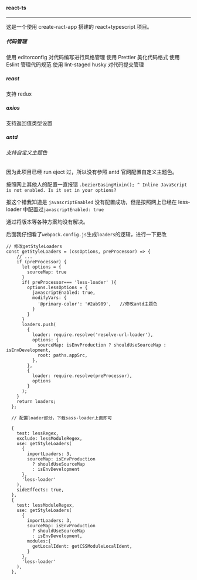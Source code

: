#### react-ts

---

这是一个使用 create-ract-app 搭建的 react+typescript 项目。

##### 代码管理

使用 editorconfig 对代码编写进行风格管理
使用 Prettier 美化代码格式
使用 Eslint 管理代码规范
使用 lint-staged husky 对代码提交管理

##### react

支持 redux

##### axios

支持返回值类型设置

##### antd

###### 支持自定义主题色

因为此项目已经 run eject 过，所以没有参照 antd 官网配置自定义主题色。

按照网上其他人的配置一直报错 `.bezierEasingMixin(); ^ Inline JavaScript is not enabled. Is it set in your options?`

报这个错我知道是 `javascriptEnabled` 没有配置成功，但是按照网上已经在 less-loader 中配置过`javascriptEnabled: true`

通过将版本等各种方案均没有解决。

后面我仔细看了`webpack.config.js`生成`loaders`的逻辑，进行一下更改

```
// 修改getStyleLoaders
const getStyleLoaders = (cssOptions, preProcessor) => {
    // ...
    if (preProcessor) {
      let options = {
        sourceMap: true
      }
      if( preProcessor=== 'less-loader' ){
        options.lessOptions = {
          javascriptEnabled: true,
          modifyVars: {
            '@primary-color': '#2ab989',　　//修改antd主题色
          }
        }
      }
      loaders.push(
        {
          loader: require.resolve('resolve-url-loader'),
          options: {
            sourceMap: isEnvProduction ? shouldUseSourceMap : isEnvDevelopment,
            root: paths.appSrc,
          },
        },
        {
          loader: require.resolve(preProcessor),
          options
        }
      );
    }
    return loaders;
  };

  // 配置loader部分，下载sass-loader上面即可

  {
    test: lessRegex,
    exclude: lessModuleRegex,
    use: getStyleLoaders(
      {
        importLoaders: 3,
        sourceMap: isEnvProduction
          ? shouldUseSourceMap
          : isEnvDevelopment
      },
      'less-loader'
    ),
    sideEffects: true,
  },
  {
    test: lessModuleRegex,
    use: getStyleLoaders(
      {
        importLoaders: 3,
        sourceMap: isEnvProduction
          ? shouldUseSourceMap
          : isEnvDevelopment,
        modules:{
          getLocalIdent: getCSSModuleLocalIdent,
        }
      },
      'less-loader'
    ),
  },

```
